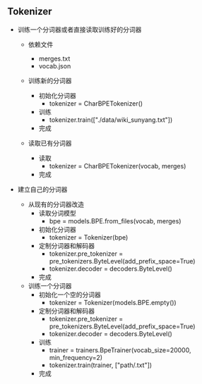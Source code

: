 ## Tokenizer

- 训练一个分词器或者直接读取训练好的分词器
    - 依赖文件
        - merges.txt
        - vocab.json
    
    - 训练新的分词器
        - 初始化分词器
            - tokenizer = CharBPETokenizer()
        - 训练
            - tokenizer.train(["./data/wiki_sunyang.txt"])
        - 完成
    - 读取已有分词器
        - 读取
            - tokenizer = CharBPETokenizer(vocab, merges)
        - 完成

- 建立自己的分词器
    - 从现有的分词器改造
        - 读取分词模型
            - bpe = models.BPE.from_files(vocab, merges)
        - 初始化分词器
            - tokenizer = Tokenizer(bpe)
        - 定制分词器和解码器
            - tokenizer.pre_tokenizer = pre_tokenizers.ByteLevel(add_prefix_space=True)
            - tokenizer.decoder = decoders.ByteLevel()
        - 完成
    - 训练一个分词器
        - 初始化一个空的分词器
            - tokenizer = Tokenizer(models.BPE.empty())
        - 定制分词器和解码器
            - tokenizer.pre_tokenizer = pre_tokenizers.ByteLevel(add_prefix_space=True)
            - tokenizer.decoder = decoders.ByteLevel()
        - 训练
            - trainer = trainers.BpeTrainer(vocab_size=20000, min_frequency=2)
            - tokenizer.train(trainer, ["path/.txt"])
        - 完成